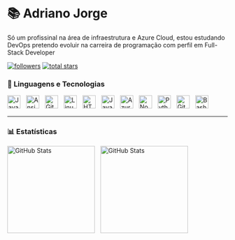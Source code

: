 # 📚 Adriano Jorge

Só um profissinal na área de infraestrutura e Azure Cloud, estou estudando DevOps pretendo evoluir na carreira de programação com perfil em Full-Stack Developer
</br>



<p>
    <a href="https://github.com/adrixjorge?tab=followers">
         <img alt="followers" title="Seguidores" src="https://custom-icon-badges.demolab.com/github/followers/adrixjorge?color=236ad3&labelColor=1155ba&style=for-the-badge&logo=person-add&label=Seguidores&logoColor=white"/></a>
      <a href="https://github.com/adrixjorge?tab=repositories&sort=stargazers"> 
        <img alt="total stars" title="Estrelas" src="https://custom-icon-badges.demolab.com/github/stars/adrixjorge?color=55960c&style=for-the-badge&labelColor=488207&logo=star&label=Estrelas"/></a>
</p>

### 🧰 Linguagens e Tecnologias
<p>
<img align="left" alt="Java" width="30px" style="padding-right:10px;" src="https://cdn.jsdelivr.net/gh/devicons/devicon/icons/java/java-original.svg"/>
<img align="left" alt="Ansible" width="30px" style="padding-right:10px;" <img src="https://cdn.jsdelivr.net/gh/devicons/devicon@latest/icons/ansible/ansible-original.svg" />
<img align="left" alt="Git" width="30px" style="padding-right:10px;" src="https://cdn.jsdelivr.net/gh/devicons/devicon/icons/git/git-original.svg" />
<img align="left" alt="Linux" width="30px" style="padding-right:10px;" src="https://cdn.jsdelivr.net/gh/devicons/devicon/icons/linux/linux-original.svg" />
<img align="left" alt="HTML" width="30px" style="padding-right:10px;" src="https://cdn.jsdelivr.net/gh/devicons/devicon/icons/html5/html5-plain.svg" />
<img align="left" alt="JavaScript" width="30px" style="padding-right:10px;" src="https://cdn.jsdelivr.net/gh/devicons/devicon/icons/javascript/javascript-plain.svg" />
<img align="left" alt="AzureDevops" width="30px" style="padding-right:10px;" <img src="https://cdn.jsdelivr.net/gh/devicons/devicon@latest/icons/azuredevops/azuredevops-original.svg" />
<img align="left" alt="NodeJS" width="30px" style="padding-right:10px;" src="https://cdn.jsdelivr.net/gh/devicons/devicon/icons/nodejs/nodejs-original.svg" />
<img align="left" alt="Python" width="30px" style="padding-right:10px;" src="https://cdn.jsdelivr.net/gh/devicons/devicon/icons/python/python-plain.svg" />
<img align="left" alt="GitHub" width="30px" style="padding-right:10px;" src="https://cdn.jsdelivr.net/gh/devicons/devicon/icons/github/github-original.svg" />
<img align="left" alt="Bash" width="30px" style="padding-right:10px;" src="https://cdn.jsdelivr.net/gh/devicons/devicon/icons/bash/bash-original.svg" />
</p>

</br>
</br>

---

### 📊 Estatísticas

<p>
<img align="left" height="200px" alt="GitHub Stats" style="padding-right:10px;" src="https://github-readme-stats.vercel.app/api?username=adrixjorge&show_icons=true&theme=darcula&include_all_commits=true&locale=pt-pt" />
<img align="left" height="200px" alt="GitHub Stats" style="padding-right:10px;" src="https://github-readme-stats.vercel.app/api/top-langs/?username=adrixjorge&theme=darcula&layout=compact&custom_title=Tecnologias&langs_count=9"/>
</p>

</br>
</br>






